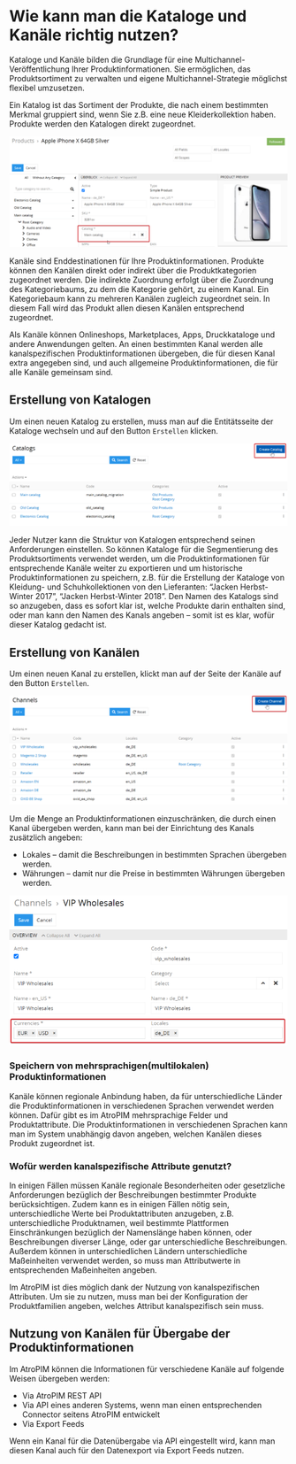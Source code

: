 # Wie kann man die Kataloge und Kanäle richtig nutzen?

Kataloge und Kanäle bilden die Grundlage für eine Multichannel-Veröffentlichung Ihrer Produktinformationen. Sie ermöglichen, das Produktsortiment zu verwalten und eigene Multichannel-Strategie möglichst flexibel umzusetzen.

Ein Katalog ist das Sortiment der Produkte, die nach einem bestimmten Merkmal gruppiert sind, wenn Sie z.B. eine neue Kleiderkollektion haben. Produkte werden den Katalogen direkt zugeordnet.

![](../../_assets/how-tos/kataloge-und-kanaele-richtig-nutzen/image29.png) 

Kanäle sind Enddestinationen für Ihre Produktinformationen. Produkte können den Kanälen direkt oder indirekt über die Produktkategorien zugeordnet werden. Die indirekte Zuordnung erfolgt über die Zuordnung des Kategoriebaums, zu dem die Kategorie gehört, zu einem Kanal. Ein Kategoriebaum kann zu mehreren Kanälen zugleich zugeordnet sein. In diesem Fall wird das Produkt allen diesen Kanälen entsprechend zugeordnet.

Als Kanäle können Onlineshops, Marketplaces, Apps, Druckkataloge und andere Anwendungen gelten. An einen bestimmten Kanal werden alle kanalspezifischen Produktinformationen übergeben, die für diesen Kanal extra angegeben sind, und auch allgemeine Produktinformationen, die für alle Kanäle gemeinsam sind.

## Erstellung von Katalogen

Um einen neuen Katalog zu erstellen, muss man auf die Entitätsseite der Kataloge wechseln und auf den Button `Erstellen` klicken.

![](../../_assets/how-tos/kataloge-und-kanaele-richtig-nutzen/image11.png)

Jeder Nutzer kann die Struktur von Katalogen entsprechend seinen Anforderungen einstellen. So können Kataloge für die Segmentierung des Produktsortiments verwendet werden, um die Produktinformationen für entsprechende Kanäle weiter zu exportieren und um historische Produktinformationen zu speichern, z.B. für die Erstellung der Kataloge von Kleidung- und Schuhkollektionen von den Lieferanten: “Jacken Herbst-Winter 2017”, “Jacken Herbst-Winter 2018”. Den Namen des Katalogs sind so anzugeben, dass es sofort klar ist, welche Produkte darin enthalten sind, oder man kann den Namen des Kanals angeben – somit ist es klar, wofür dieser Katalog gedacht ist.

## Erstellung von Kanälen

Um einen neuen Kanal zu erstellen, klickt man auf der Seite der Kanäle auf den Button `Erstellen`.

![](../../_assets/how-tos/kataloge-und-kanaele-richtig-nutzen/image37.png)

Um die Menge an Produktinformationen einzuschränken, die durch einen Kanal übergeben werden, kann man bei der Einrichtung des Kanals zusätzlich angeben:

-   Lokales – damit die Beschreibungen in bestimmten Sprachen übergeben werden.
-   Währungen – damit nur die Preise in bestimmten Währungen übergeben werden.

![](../../_assets/how-tos/kataloge-und-kanaele-richtig-nutzen/image51.png)

### Speichern von mehrsprachigen(multilokalen) Produktinformationen

Kanäle können regionale Anbindung haben, da für unterschiedliche Länder die Produktinformationen in verschiedenen Sprachen verwendet werden können. Dafür gibt es im AtroPIM mehrsprachige Felder und Produktattribute. Die Produktinformationen in verschiedenen Sprachen kann man im System unabhängig davon angeben, welchen Kanälen dieses Produkt zugeordnet ist.

### Wofür werden kanalspezifische Attribute genutzt?

In einigen Fällen müssen Kanäle regionale Besonderheiten oder gesetzliche Anforderungen bezüglich der Beschreibungen bestimmter Produkte berücksichtigen. Zudem kann es in einigen Fällen nötig sein, unterschiedliche Werte bei Produktattributen anzugeben, z.B. unterschiedliche Produktnamen, weil bestimmte Plattformen Einschränkungen bezüglich der Namenslänge haben können, oder Beschreibungen diverser Länge, oder gar unterschiedliche Beschreibungen. Außerdem können in unterschiedlichen Ländern unterschiedliche Maßeinheiten verwendet werden, so muss man Attributwerte in entsprechenden Maßeinheiten angeben.

Im AtroPIM ist dies möglich dank der Nutzung von kanalspezifischen Attributen. Um sie zu nutzen, muss man bei der Konfiguration der Produktfamilien angeben, welches Attribut kanalspezifisch sein muss.

## Nutzung von Kanälen für Übergabe der Produktinformationen

Im AtroPIM können die Informationen für verschiedene Kanäle auf folgende Weisen übergeben werden:

-   Via AtroPIM REST API
-   Via API eines anderen Systems, wenn man einen entsprechenden Connector seitens AtroPIM entwickelt
-   Via Export Feeds

Wenn ein Kanal für die Datenübergabe via API eingestellt wird, kann man diesen Kanal auch für den Datenexport via Export Feeds nutzen.

